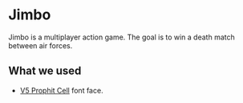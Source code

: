 # Jimbo

Jimbo is a multiplayer action game. The goal is to win a death match between
air forces.

## What we used

* [V5 Prophit Cell](http://www.dafont.com/v5prophit-cell.font) font face.
